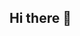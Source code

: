 ## Hi there 👋

<!--
**fayzullojonl7/fayzullojonl7** is a ✨ _special_ ✨ repository because its `README.md` (this file) appears on your GitHub profile.

Here are some ideas to get you started:

-## 👋 About Me

Hi, I'm **Fayzullo** — an aspiring frontend developer with a passion for clean UI and modern web tech. Currently learning and building every day.

## 🛠 Skills

- JavaScript (React)
- HTML, CSS, Tailwind CSS
- C++ basics
- CRUD apps, modals, forms

## 🚀 Projects
![React](https://img.shields.io/badge/-React-20232A?style=for-the-badge&logo=react)
![JavaScript](https://img.shields.io/badge/-JavaScript-F7DF1E?style=for-the-badge&logo=javascript&logoColor=black)
![HTML](https://img.shields.io/badge/-HTML5-E34F26?style=for-the-badge&logo=html5&logoColor=white)
![CSS](https://img.shields.io/badge/-CSS3-1572B6?style=for-the-badge&logo=css3)

- **User Management App** – React + Ant Design CRUD UI  
  [Repo coming soon]

- **Fayz.Posters** – Auto-themed poster shop  
  [Instagram](https://instagram.com/fayz.posters)

## 🌐 Links

- [Instagram](https://instagram.com/fayz.posters)
- Email: `yourname@email.com`

## 🎯 Goals

- Get hired before September 2025
- Build a strong online business
- Grow as a developer and creator

---

Let’s build something great. 🚀
